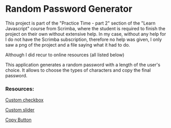 # Random Password Generator
This project is part of the "Practice Time - part 2" section of the "Learn Javascript" course from Scrimba, where the student is required to finish the project on their own without extensive help. In my case, without any help for I do not have the Scrimba subscription, therefore no help was given, I only saw a png of the project and a file saying what it had to do.

Although I did recur to online resources (all listed below)

This application generates a random password with a length of the user's choice. It allows to choose the types of characters and copy the final password.


<h3>Resources: </h3>

<a href="https://www.w3schools.com/howto/howto_css_custom_checkbox.asp" target="_blank">Custom checkbox</a>

<a href="https://www.w3schools.com/howto/howto_js_rangeslider.asp" target="_blank">Custom slider</a>

<a href="https://www.youtube.com/watch?v=duNmhKgtcsI&t=261s" target="_blank">Copy Button</a>
